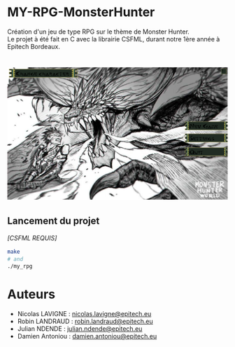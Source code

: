 # MY-RPG-MonsterHunter
Création d'un jeu de type RPG sur le thème de Monster Hunter.  
Le projet à été fait en C avec la librairie CSFML, durant notre 1ère année à Epitech Bordeaux.

# ![Screenshot du jeu](./assets/hud/Screenshot_20221017_133630.png?raw=true)

## Lancement du projet

*[CSFML REQUIS]*
```bash
make
# and
./my_rpg
```

# Auteurs

* Nicolas LAVIGNE : nicolas.lavigne@epitech.eu
* Robin LANDRAUD : robin.landraud@epitech.eu
* Julian NDENDE : julian.ndende@epitech.eu
* Damien Antoniou : damien.antoniou@epitech.eu
